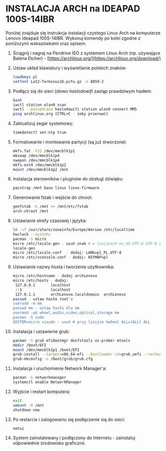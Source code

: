 # INSTALACJA ARCH na IDEAPAD 100S-14IBR


Poniżej znajduje się instrukcja instalacji czystego Linux Arch na komputerze Lenovo Ideapad 100S-14IBR. Wykonuj komendy po kolei zgodne z poniższymi wskazówkami oraz opisem.

1. Ściągnij i nagraj na Pendrive ISO z systemem Linux Arch (np. używające Balena Etcher) - [https://archlinux.org/](https://archlinux.org/download/)

3. Ustaw układ klawiatury i wyświetlanie polskich znaków:

   ```sh
   loadkeys pl
   setfont Lat2-Terminus16.psfu.gz -m 8859-2
   ```
   
3. Podłącz się do sieci (słowo *haslodowifi* zastąp prawdziwym hasłem:

   ```sh
   bash
   iwctl station wlan0 scan
   iwctl --passphrase haslodowifi station wlan0 connect MM5
   ping archlinux.org (CTRL+C - żeby przerwać)
   ```

5. Zaktualizuj zegar systemowy:

   ```sh
   timedatectl set-ntp true
   ```
   
5. Formatowanie i montowanie partycji (są już stworzone):

   ```sh
   mkfs.fat -F32 /dev/mmcblk1p1
   mkswap /dev/mmcblk1p4
   swapon /dev/mmcblk1p4
   mkfs.ext4 /dev/mmcblk1p2
   mount /dev/mmcblk1p2 /mnt
   ```

6. Instalacja sterowników i pluginów do obsługi dźwięku:

   ```sh
   pacstrap /mnt base linux linux-firmware
   ```

7. Generowanie fstab i wejście do chroot:

   ```sh
   genfstab -U /mnt >> /mnt/etc/fstab
   arch-chroot /mnt
   ```

8. Ustawianie strefy czasowej i języka:

   ```sh
   ln -sf /usr/share/zoneinfo/Europe/Warsaw /etc/localtime
   hwclock --systohc
   pacman -S micro
   micro /etc/locale.gen - usuń znak # w linijkach en_US.UTF-8 UTF-8 i pl_PL.UTF-8 UTF-8
   locale-gen
   micro /etc/locale.conf  - dodaj: LANG=pl_PL.UTF-8
   micro /etc/vconsole.conf - dodaj: KEYMAP=pl
   ```

9. Ustawianie nazwy hosta i tworzenie użytkownika:

   ```sh
   micro /etc/hostname - dodaj archLenovo
   micro /etc/hosts - dodaj:
   	127.0.0.1		localhost
   	::1				localhost
   	127.0.1.1		archLenovo.localdomain	archLenovo
   passwd - ustaw hasło root'a
   useradd -m mm
   passwd mm - ustaw hasło dla mm
   usermod -aG wheel,audio,video,optical,storage mm
   pacman -S sudo
   EDITOR=micro visudo - usuń # przy linijce %wheel ALL=(ALL) ALL
   ```

10. Instalacja i ustawienie grub:

    ```sh
    pacman -S grub efibootmgr dosfstools os-prober mtools
    mkdir /boot/EFI
    mount /dev/mmcblk1p1 /boot/EFI
    grub-install --target=x86_64-efi --bootloader-id=grub_uefi --recheck
    grub-mkconfig -o /boot/grub/grub.cfg
    ```

11. Instalacja i uruchomienie Network Manager'a:

    ```sh
    pacman -S networkmanager
    systemctl enable NetworkManager
    ```

12. Wyjście i restart komputera:

    ```sh
    exit
    umount -R /mnt
    shutdown now
    ```

13. Po restarcie i zalogowaniu się podłączenie się do sieci:

    ```sh
    nmtui
    ```

14. System zainstalowany i podłączony do Internetu - zainstaluj odpowiednie środowisko graficzne.